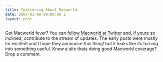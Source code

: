 ```yaml
---
title: Twittering About Macworld
date: 2007-01-08 00:00:00 Z
layout: post
---
```


Got Macworld fever? You can [follow Macworld at Twitter](http://twitter.com/macworld) and, if youre so inclined, contribute to the stream of updates. The early posts were mostly Im excited! and I hope they announce this thing! but it looks like its turning into something useful.
Know a site thats doing good Macworld coverage? Drop a comment.
